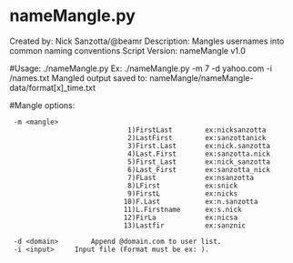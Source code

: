 # nameMangle.py
  Created by: Nick Sanzotta/@beamr
  Description: Mangles usernames into common naming conventions 
  Script Version: nameMangle v1.0

#Usage: 
  ./nameMangle.py <OPTIONS> 
  Ex: ./nameMangle.py -m 7 -d yahoo.com -i /names.txt
  Mangled output saved to: nameMangle/nameMangle-data/format[x]_time.txt 

#Mangle options:

	 -m <mangle>		  
                                 1)FirstLast        ex:nicksanzotta
                                 2)LastFirst        ex:sanzottanick
                                 3)First.Last       ex:nick.sanzotta
                                 4)Last.First       ex:sanzotta.nick
                                 5)First_Last       ex:nick_sanzotta
                                 6)Last_First       ex:sanzotta_nick
                                 7)FLast            ex:nsanzotta
                                 8)LFirst           ex:snick
                                 9)FirstL           ex:nicks
                                10)F.Last           ex:n.sanzotta
                                11)L.Firstname      ex:s.nick
                                12)FirLa            ex:nicsa
                                13)Lastfir          ex:sanznic  
    
	 -d <domain>		Append @domain.com to user list.
	 -i <input>		Input file (Format must be ex: ).
